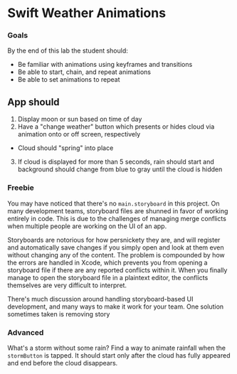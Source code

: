 # Swift Weather Animations

### Goals
By the end of this lab the student should:

  * Be familiar with animations using keyframes and transitions
  * Be able to start, chain, and repeat animations
  * Be able to set animations to repeat

## App should

1. Display moon or sun based on time of day
2. Have a "change weather" button which presents or hides cloud via animation onto or off screen, respectively
  * Cloud should "spring" into place
3. If cloud is displayed for more than 5 seconds, rain should start and background should change from blue to gray until the cloud is hidden

### Freebie

You may have noticed that there's no `main.storyboard` in this project. On many development teams, storyboard files are shunned in favor of working entirely in code. This is due to the challenges of managing merge conflicts when multiple people are working on the UI of an app.

Storyboards are notorious for how persnickety they are, and will register and automatically save changes if you simply open and look at them even without changing any of the content. The problem is compounded by how the errors are handled in Xcode, which prevents you from opening a storyboard file if there are any reported conflicts within it. When you finally manage to open the storyboard file in a plaintext editor, the conflicts themselves are very difficult to interpret.

There's much discussion around handling storyboard-based UI development, and many ways to make it work for your team. One solution sometimes taken is removing story

### Advanced

What's a storm without some rain? Find a way to animate rainfall when the `stormButton` is tapped. It should start only after the cloud has fully appeared and end before the cloud disappears.